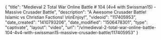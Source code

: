 {
    "title": "Medieval 2 Total War Online Battle # 104 (4v4 with Swissman15) - Massive Crusader Battle",
    "description": "A Awesome Crusader Battle!  Islamic vs Christian Factions!  \n\nEnjoy!",
    "videoid": "117405953",
    "date_created": "1410793206",
    "date_modified": "1506478301",
    "type": "captivate",
    "layout": "video",
    "url": "\/v\/medieval-2-total-war-online-battle-104-4v4-with-swissman15-massive-crusader-battle\/117405953"
}